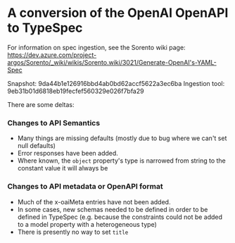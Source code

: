 # A conversion of the OpenAI OpenAPI to TypeSpec

For information on spec ingestion, see the Sorento wiki page:
https://dev.azure.com/project-argos/Sorento/_wiki/wikis/Sorento.wiki/3021/Generate-OpenAI's-YAML-Spec

Snapshot: 9da44b1e126916bbd4ab0bd62accf5622a3ec6ba
Ingestion tool: 9eb31b01d6818eb19fecfef560329e026f7bfa29

There are some deltas:

### Changes to API Semantics

- Many things are missing defaults (mostly due to bug where we can't set null defaults)
- Error responses have been added.
- Where known, the `object` property's type is narrowed from string to the constant value it will always be

### Changes to API metadata or OpenAPI format

- Much of the x-oaiMeta entries have not been added.
- In some cases, new schemas needed to be defined in order to be defined in TypeSpec (e.g. because the constraints could not be added to a model property with a heterogeneous type)
- There is presently no way to set `title`
